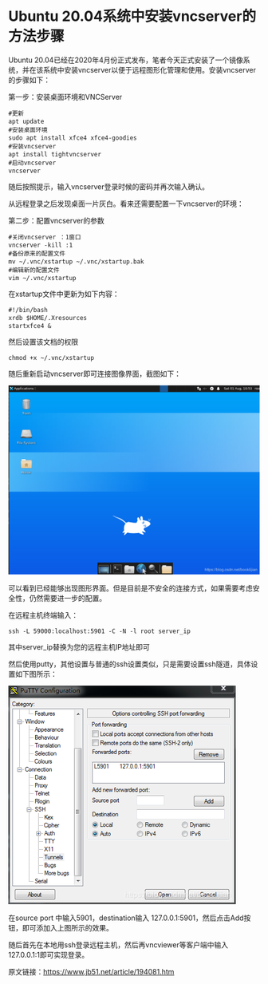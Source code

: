 # Ubuntu 20.04系统中安装vncserver的方法步骤 #

Ubuntu 20.04已经在2020年4月份正式发布，笔者今天正式安装了一个镜像系统，并在该系统中安装vncserver以便于远程图形化管理和使用。安装vncserver的步骤如下：

第一步：安装桌面环境和VNCServer

```
#更新
apt update
#安装桌面环境
sudo apt install xfce4 xfce4-goodies
#安装vncserver
apt install tightvncserver
#启动vncserver
vncserver
```

随后按照提示，输入vncserver登录时候的密码并再次输入确认。

从远程登录之后发现桌面一片灰白。看来还需要配置一下vncserver的环境：

第二步：配置vncserver的参数

```
#关闭vncserver ：1窗口
vncserver -kill :1
#备份原来的配置文件
mv ~/.vnc/xstartup ~/.vnc/xstartup.bak
#编辑新的配置文件
vim ~/.vnc/xstartup
```

在xstartup文件中更新为如下内容：

```
#!/bin/bash
xrdb $HOME/.Xresources
startxfce4 &
```

然后设置该文档的权限


	chmod +x ~/.vnc/xstartup

随后重新启动vncserver即可连接图像界面，截图如下：

![](./vncserver/2020082509492264.png)

可以看到已经能够出现图形界面。但是目前是不安全的连接方式，如果需要考虑安全性，仍然需要进一步的配置。

在远程主机终端输入：


	ssh -L 59000:localhost:5901 -C -N -l root server_ip

其中server_ip替换为您的远程主机IP地址即可

然后使用putty，其他设置与普通的ssh设置类似，只是需要设置ssh隧道，具体设置如下图所示：

![](./vncserver/2020082509492265.png)

在source port 中输入5901，destination输入 127.0.0.1:5901，然后点击Add按钮，即可添加入上图所示的效果。

随后首先在本地用ssh登录远程主机，然后再vncviewer等客户端中输入 127.0.0.1:1即可实现登录。

原文链接：https://www.jb51.net/article/194081.htm